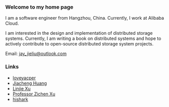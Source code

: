 ### Welcome to my home page

I am a software engineer from Hangzhou, China. Currently, I work at Alibaba Cloud.

I am interested in the design and implementation of distributed storage systems. Currently, I am writing a book on distributed systems and hope to actively contribute to open-source distributed storage system projects.

Email: jay_jieliu@outlook.com

### Links
- [loveyacper](https://github.com/loveyacper/Qedis)
- [Jiacheng Huang](https://github.com/jiachengh)
- [Linjie Xu](https://github.com/egg-west)
- [Professor Zichen Xu](https://good.ncu.edu.cn/Pages/Professor.html)
- [hishark](https://hishark777.com/)
